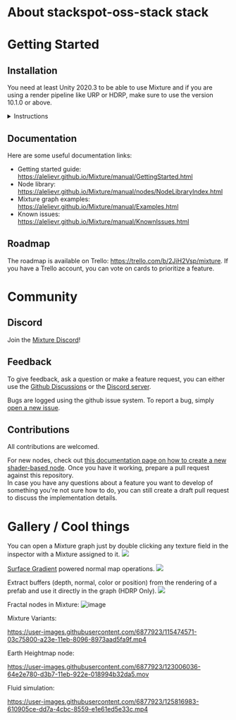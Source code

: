 # About stackspot-oss-stack stack

# Getting Started

## Installation

You need at least Unity 2020.3 to be able to use Mixture and if you are using a render pipeline like URP or HDRP, make sure to use the version 10.1.0 or above.

<details><summary>Instructions</summary>

Mixture is available on the [OpenUPM](https://openupm.com/packages/com.alelievr.mixture/) package registry, to install it in your project, follow the instructions below.

1. Open the `Project Settings` and go to the `Package Manager` tab.
2. In the `Scoped Registry` section, click on the small `+` icon to add a new [scoped registry](https://docs.unity3d.com/2020.2/Documentation/Manual/upm-scoped.html) and fill the following information:
```
Name:     Open UPM
URL:      https://package.openupm.com
Scope(s): com.alelievr
```
3. Then below the scoped registries, you need to enable `Preview Packages` (Mixture is still in preview).
4. Next, open the `Package Manager` window, select `My Registries` in the top left corner and you should be able to see the Mixture package.
5. Click the `Install` button and you can start using Mixture :)

![](docs/docfx/images/2020-11-09-11-37-01.png)

:warning: If you don't see `My Registries` in the dropdown for some reason, click on the `+` icon in the top left corner of the package manager window and select `Add package from Git URL`, then paste `com.alelievr.mixture` and click `Add`.

Note that sometimes, the package manager can be slow to update the list of available packages. In that case, you can force it by clicking the circular arrow button at the bottom of the package list.

</details>

## Documentation

Here are some useful documentation links:
- Getting started guide:  https://alelievr.github.io/Mixture/manual/GettingStarted.html
- Node library: https://alelievr.github.io/Mixture/manual/nodes/NodeLibraryIndex.html
- Mixture graph examples: https://alelievr.github.io/Mixture/manual/Examples.html
- Known issues: https://alelievr.github.io/Mixture/manual/KnownIssues.html

## Roadmap

The roadmap is available on Trello: https://trello.com/b/2JiH2Vsp/mixture. If you have a Trello account, you can vote on cards to prioritize a feature.

# Community 

## Discord

Join the [Mixture Discord](https://discord.gg/DGxZRP3qeg)! 

## Feedback

To give feedback, ask a question or make a feature request, you can either use the [Github Discussions](https://github.com/alelievr/Mixture/discussions) or the [Discord server](https://discord.gg/DGxZRP3qeg).

Bugs are logged using the github issue system. To report a bug, simply [open a new issue](https://github.com/alelievr/Mixture/issues/new/choose).

## Contributions 

All contributions are welcomed.

For new nodes, check out [this documentation page on how to create a new shader-based node](https://alelievr.github.io/Mixture/manual/ShaderNodes.html). Once you have it working, prepare a pull request against this repository.  
In case you have any questions about a feature you want to develop of something you're not sure how to do, you can still create a draft pull request to discuss the implementation details.

# Gallery / Cool things

You can open a Mixture graph just by double clicking any texture field in the inspector with a Mixture assigned to it.
![](docs/docfx/images/MixtureOpen.gif)

[Surface Gradient](https://blogs.unity3d.com/2019/11/20/normal-map-compositing-using-the-surface-gradient-framework-in-shader-graph/) powered normal map operations.
![](docs/docfx/images/NormalBlend.gif)

Extract buffers (depth, normal, color or position) from the rendering of a prefab and use it directly in the graph (HDRP Only).
![](docs/docfx/images/SceneCapture.gif)

Fractal nodes in Mixture:
![image](https://user-images.githubusercontent.com/6877923/102915300-d8944e00-4481-11eb-8e93-f7a57c21b830.png)

Mixture Variants:

https://user-images.githubusercontent.com/6877923/115474571-03c75800-a23e-11eb-8096-8973aad5fa9f.mp4


Earth Heightmap node:

https://user-images.githubusercontent.com/6877923/123006036-64e2e780-d3b7-11eb-922e-018994b32da5.mov


Fluid simulation:

https://user-images.githubusercontent.com/6877923/125816983-610905ce-dd7a-4cbc-8559-e1e61ed5e33c.mp4

